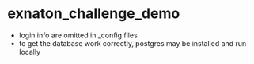 # exnaton_challenge_demo

- login info are omitted in _config files
- to get the database work correctly, postgres may be installed and run locally
